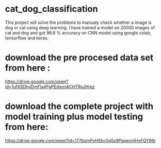 # cat_dog_classification
This project will solve the problems to manualy check whether a image is dog or cat using deep learning.
I have trained a model on 20000 images of cat and dog and got 96.6 % accuracy on CNN model using google colab, tensorflow and keras.

# download the pre procesed data set from here : 
https://drive.google.com/open?id=1ufX5DhyDmFIa4FgPEdxonACHTRvJHrez

# download the complete project with model training plus model testing from here:
https://drive.google.com/open?id=177bsmPvHShc0q5z9PaperojiHvFQY96r


